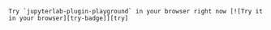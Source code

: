 ```{hint}
Try `jupyterlab-plugin-playground` in your browser right now [![Try it in your browser][try-badge]][try]
```

[try]: ./lite/lab/index.html?path=example.ts
[try-badge]: https://jupyterlite.rtfd.io/en/latest/_static/badge.svg

```{include} ../README.md

```
